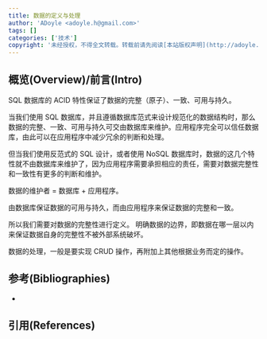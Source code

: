 ```yaml
---
title: 数据的定义与处理
author: 'ADoyle <adoyle.h@gmail.com>'
tags: []
categories: ['技术']
copyright: '未经授权，不得全文转载。转载前请先阅读[本站版权声明](http://adoyle.me/blog/copyright.html)'
---
```


## 概览(Overview)/前言(Intro)

SQL 数据库的 ACID 特性保证了数据的完整（原子）、一致、可用与持久。

当我们使用 SQL 数据库，并且遵循数据库范式来设计规范化的数据结构时，那么数据的完整、一致、可用与持久可交由数据库来维护。应用程序完全可以信任数据库，由此可以在应用程序中减少冗余的判断和处理。

但当我们使用反范式的 SQL 设计，或者使用 NoSQL 数据库时，数据的这几个特性就不由数据库来维护了，因为应用程序需要承担相应的责任，需要对数据完整性和一致性有更多的判断和维护。


数据的维护者 = 数据库 + 应用程序。

由数据库保证数据的可用与持久，而由应用程序来保证数据的完整和一致。


所以我们需要对数据的完整性进行定义。
明确数据的边界，即数据在哪一层以内来保证数据自身的完整性不被外部系统破坏。

数据的处理，一般是要实现 CRUD 操作，再附加上其他根据业务而定的操作。

<!-- more -->



## 参考(Bibliographies)
- [][B1]

## 引用(References)
[^1]: [][R1]


<!-- 以下是相关链接 -->

[R1]: <url> "备注"

[B1]: <url> "备注"
